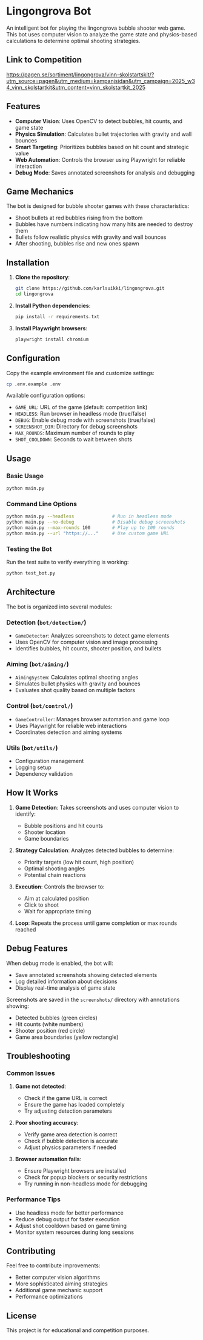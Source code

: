 # Lingongrova Bot

An intelligent bot for playing the lingongrova bubble shooter web game. This bot uses computer vision to analyze the game state and physics-based calculations to determine optimal shooting strategies.

## Link to Competition
https://pagen.se/sortiment/lingongrova/vinn-skolstartskit/?utm_source=pagen&utm_medium=kampanjsidan&utm_campaign=2025_w34_vinn_skolstartkit&utm_content=vinn_skolstartkit_2025

## Features

- **Computer Vision**: Uses OpenCV to detect bubbles, hit counts, and game state
- **Physics Simulation**: Calculates bullet trajectories with gravity and wall bounces
- **Smart Targeting**: Prioritizes bubbles based on hit count and strategic value
- **Web Automation**: Controls the browser using Playwright for reliable interaction
- **Debug Mode**: Saves annotated screenshots for analysis and debugging

## Game Mechanics

The bot is designed for bubble shooter games with these characteristics:
- Shoot bullets at red bubbles rising from the bottom
- Bubbles have numbers indicating how many hits are needed to destroy them
- Bullets follow realistic physics with gravity and wall bounces
- After shooting, bubbles rise and new ones spawn

## Installation

1. **Clone the repository**:
   ```bash
   git clone https://github.com/karlsuikki/lingongrova.git
   cd lingongrova
   ```

2. **Install Python dependencies**:
   ```bash
   pip install -r requirements.txt
   ```

3. **Install Playwright browsers**:
   ```bash
   playwright install chromium
   ```

## Configuration

Copy the example environment file and customize settings:
```bash
cp .env.example .env
```

Available configuration options:
- `GAME_URL`: URL of the game (default: competition link)
- `HEADLESS`: Run browser in headless mode (true/false)
- `DEBUG`: Enable debug mode with screenshots (true/false)
- `SCREENSHOT_DIR`: Directory for debug screenshots
- `MAX_ROUNDS`: Maximum number of rounds to play
- `SHOT_COOLDOWN`: Seconds to wait between shots

## Usage

### Basic Usage
```bash
python main.py
```

### Command Line Options
```bash
python main.py --headless              # Run in headless mode
python main.py --no-debug              # Disable debug screenshots
python main.py --max-rounds 100        # Play up to 100 rounds
python main.py --url "https://..."     # Use custom game URL
```

### Testing the Bot
Run the test suite to verify everything is working:
```bash
python test_bot.py
```

## Architecture

The bot is organized into several modules:

### Detection (`bot/detection/`)
- `GameDetector`: Analyzes screenshots to detect game elements
- Uses OpenCV for computer vision and image processing
- Identifies bubbles, hit counts, shooter position, and bullets

### Aiming (`bot/aiming/`)
- `AimingSystem`: Calculates optimal shooting angles
- Simulates bullet physics with gravity and bounces
- Evaluates shot quality based on multiple factors

### Control (`bot/control/`)
- `GameController`: Manages browser automation and game loop
- Uses Playwright for reliable web interactions
- Coordinates detection and aiming systems

### Utils (`bot/utils/`)
- Configuration management
- Logging setup
- Dependency validation

## How It Works

1. **Game Detection**: Takes screenshots and uses computer vision to identify:
   - Bubble positions and hit counts
   - Shooter location
   - Game boundaries

2. **Strategy Calculation**: Analyzes detected bubbles to determine:
   - Priority targets (low hit count, high position)
   - Optimal shooting angles
   - Potential chain reactions

3. **Execution**: Controls the browser to:
   - Aim at calculated position
   - Click to shoot
   - Wait for appropriate timing

4. **Loop**: Repeats the process until game completion or max rounds reached

## Debug Features

When debug mode is enabled, the bot will:
- Save annotated screenshots showing detected elements
- Log detailed information about decisions
- Display real-time analysis of game state

Screenshots are saved in the `screenshots/` directory with annotations showing:
- Detected bubbles (green circles)
- Hit counts (white numbers)
- Shooter position (red circle)
- Game area boundaries (yellow rectangle)

## Troubleshooting

### Common Issues

1. **Game not detected**: 
   - Check if the game URL is correct
   - Ensure the game has loaded completely
   - Try adjusting detection parameters

2. **Poor shooting accuracy**:
   - Verify game area detection is correct
   - Check if bubble detection is accurate
   - Adjust physics parameters if needed

3. **Browser automation fails**:
   - Ensure Playwright browsers are installed
   - Check for popup blockers or security restrictions
   - Try running in non-headless mode for debugging

### Performance Tips

- Use headless mode for better performance
- Reduce debug output for faster execution
- Adjust shot cooldown based on game timing
- Monitor system resources during long sessions

## Contributing

Feel free to contribute improvements:
- Better computer vision algorithms
- More sophisticated aiming strategies
- Additional game mechanic support
- Performance optimizations

## License

This project is for educational and competition purposes.

